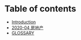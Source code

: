 # Table of contents

* [Introduction](README.md)
* [2020-04 房地产](20200429.md)
* [GLOSSARY](glossary.md)

